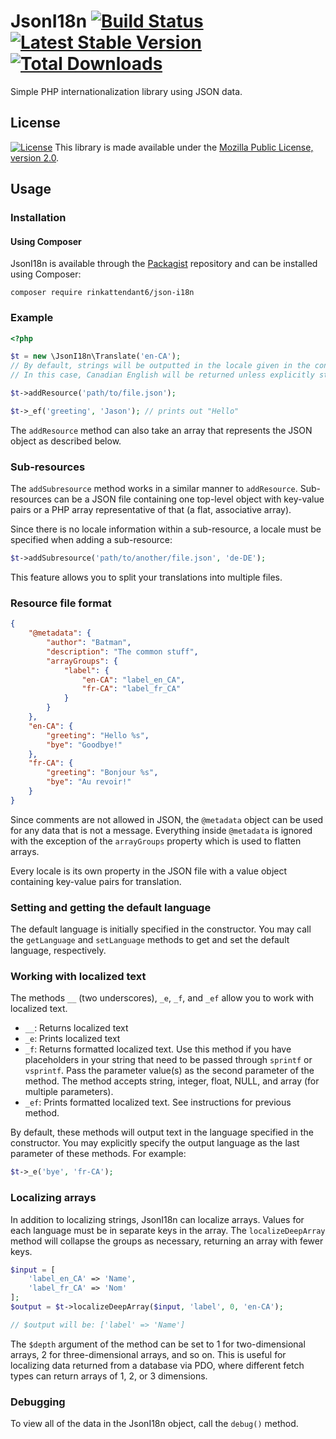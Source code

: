 # JsonI18n [![Build Status](https://travis-ci.org/RinkAttendant6/JsonI18n.svg?branch=master)](https://travis-ci.org/RinkAttendant6/JsonI18n) [![Latest Stable Version](https://poser.pugx.org/rinkattendant6/json-i18n/v/stable.png)](https://packagist.org/packages/rinkattendant6/json-i18n) [![Total Downloads](https://poser.pugx.org/rinkattendant6/json-i18n/downloads.png)](https://packagist.org/packages/rinkattendant6/json-i18n)

Simple PHP internationalization library using JSON data.

## License

[![License](https://poser.pugx.org/rinkattendant6/json-i18n/license.png)](https://packagist.org/packages/rinkattendant6/json-i18n) This library is made available under the [Mozilla Public License, version 2.0](https://www.mozilla.org/MPL/2.0/).

## Usage

### Installation
#### Using Composer
JsonI18n is available through the [Packagist](https://packagist.org/packages/rinkattendant6/json-i18n)
repository and can be installed using Composer:

```shell
composer require rinkattendant6/json-i18n
```

### Example

```php
<?php

$t = new \JsonI18n\Translate('en-CA');
// By default, strings will be outputted in the locale given in the constructor
// In this case, Canadian English will be returned unless explicitly stated otherwise

$t->addResource('path/to/file.json');

$t->_ef('greeting', 'Jason'); // prints out "Hello"
```

The `addResource` method can also take an array that represents the JSON object
as described below.

### Sub-resources

The `addSubresource` method works in a similar manner to `addResource`.
Sub-resources can be a JSON file containing one top-level object with key-value
pairs or a PHP array representative of that (a flat, associative array).

Since there is no locale information within a sub-resource, a locale must be
specified when adding a sub-resource:

```php
$t->addSubresource('path/to/another/file.json', 'de-DE');
```

This feature allows you to split your translations into multiple files.

### Resource file format

```json
{
    "@metadata": {
        "author": "Batman",
        "description": "The common stuff",
        "arrayGroups": {
            "label": {
                "en-CA": "label_en_CA",
                "fr-CA": "label_fr_CA"
            }
        }
    },
    "en-CA": {
        "greeting": "Hello %s",
        "bye": "Goodbye!"
    },
    "fr-CA": {
        "greeting": "Bonjour %s",
        "bye": "Au revoir!"
    }
}
```

Since comments are not allowed in JSON, the `@metadata` object can be used for
any data that is not a message. Everything inside `@metadata` is ignored with
the exception of the `arrayGroups` property which is used to flatten arrays.

Every locale is its own property in the JSON file with a value object containing
key-value pairs for translation.

### Setting and getting the default language

The default language is initially specified in the constructor. You may call the
`getLanguage` and `setLanguage` methods to get and set the default language,
respectively.

### Working with localized text

The methods `__` (two underscores), `_e`, `_f`, and `_ef` allow you to work with
localized text.

- `__`: Returns localized text
- `_e`: Prints localized text
- `_f`: Returns formatted localized text. Use this method if you have placeholders in your string that need to be passed through `sprintf` or `vsprintf`. Pass the parameter value(s) as the second parameter of the method. The method accepts string, integer, float, NULL, and array (for multiple parameters).
- `_ef`: Prints formatted localized text. See instructions for previous method.
 
By default, these methods will output text in the language specified in the
constructor. You may explicitly specify the output language as the last parameter
of these methods. For example:

```php
$t->_e('bye', 'fr-CA');
```

### Localizing arrays

In addition to localizing strings, JsonI18n can localize arrays. Values for each language must be in separate keys in the array. The `localizeDeepArray` method will collapse the groups as necessary, returning an array with fewer keys.

```php
$input = [
    'label_en_CA' => 'Name',
    'label_fr_CA' => 'Nom'
];
$output = $t->localizeDeepArray($input, 'label', 0, 'en-CA');

// $output will be: ['label' => 'Name']
```

The `$depth` argument of the method can be set to 1 for two-dimensional arrays, 2 for three-dimensional arrays, and so on. This is useful for localizing data returned from a database via PDO, where different fetch types can return arrays of 1, 2, or 3 dimensions.

### Debugging

To view all of the data in the JsonI18n object, call the `debug()` method.
